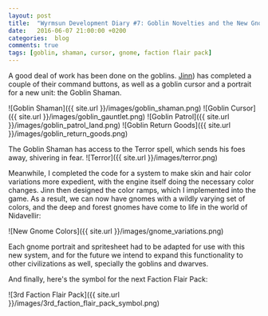 ```yaml
---
layout: post
title:  "Wyrmsun Development Diary #7: Goblin Novelties and the New Gnomes"
date:   2016-06-07 21:00:00 +0200
categories:  blog
comments: true
tags: [goblin, shaman, cursor, gnome, faction flair pack]
---
```

A good deal of work has been done on the goblins. [Jinn](http://jinndevil.tumblr.com/)) has completed a couple of their command buttons, as well as a goblin cursor and a portrait for a new unit: the Goblin Shaman. 

![Goblin Shaman]({{ site.url }}/images/goblin_shaman.png)
![Goblin Cursor]({{ site.url }}/images/goblin_gauntlet.png)
![Goblin Patrol]({{ site.url }}/images/goblin_patrol_land.png) ![Goblin Return Goods]({{ site.url }}/images/goblin_return_goods.png)

The Goblin Shaman has access to the Terror spell, which sends his foes away, shivering in fear.
![Terror]({{ site.url }}/images/terror.png)

Meanwhile, I completed the code for a system to make skin and hair color variations more expedient, with the engine itself doing the necessary color changes. Jinn then designed the color ramps, which I implemented into the game. As a result, we can now have gnomes with a wildly varying set of colors, and the deep and forest gnomes have come to life in the world of Nidavellir:

![New Gnome Colors]({{ site.url }}/images/gnome_variations.png)

Each gnome portrait and spritesheet had to be adapted for use with this new system, and for the future we intend to expand this functionality to other civilizations as well, specially the goblins and dwarves.

And finally, here's the symbol for the next Faction Flair Pack:

![3rd Faction Flair Pack]({{ site.url }}/images/3rd_faction_flair_pack_symbol.png)
